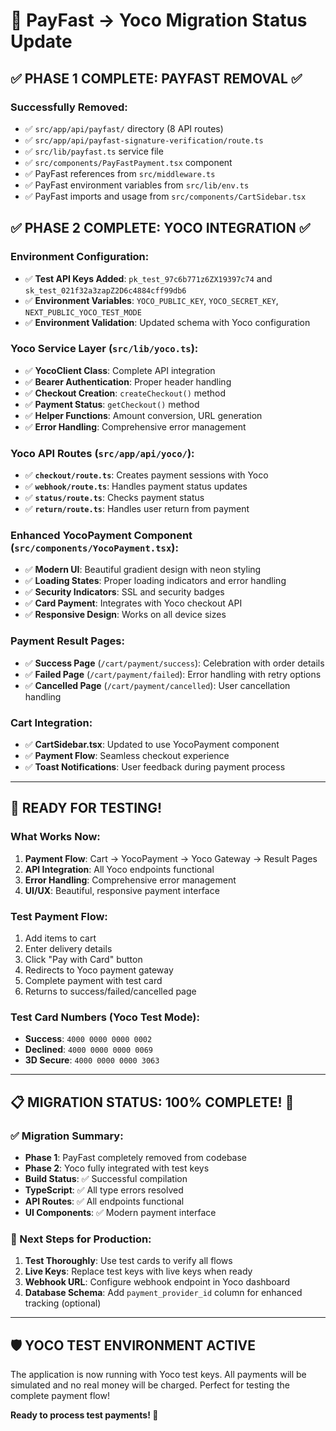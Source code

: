 # 🎯 PayFast → Yoco Migration Status Update

## ✅ PHASE 1 COMPLETE: PAYFAST REMOVAL ✅

### **Successfully Removed:**
- ✅ `src/app/api/payfast/` directory (8 API routes)
- ✅ `src/app/api/payfast-signature-verification/route.ts`
- ✅ `src/lib/payfast.ts` service file
- ✅ `src/components/PayFastPayment.tsx` component
- ✅ PayFast references from `src/middleware.ts`
- ✅ PayFast environment variables from `src/lib/env.ts`
- ✅ PayFast imports and usage from `src/components/CartSidebar.tsx`

## ✅ PHASE 2 COMPLETE: YOCO INTEGRATION ✅

### **Environment Configuration:**
- ✅ **Test API Keys Added**: `pk_test_97c6b771z6ZX19397c74` and `sk_test_021f32a3zapZ2D6c4884cff99db6`
- ✅ **Environment Variables**: `YOCO_PUBLIC_KEY`, `YOCO_SECRET_KEY`, `NEXT_PUBLIC_YOCO_TEST_MODE`
- ✅ **Environment Validation**: Updated schema with Yoco configuration

### **Yoco Service Layer** (`src/lib/yoco.ts`):
- ✅ **YocoClient Class**: Complete API integration
- ✅ **Bearer Authentication**: Proper header handling
- ✅ **Checkout Creation**: `createCheckout()` method
- ✅ **Payment Status**: `getCheckout()` method  
- ✅ **Helper Functions**: Amount conversion, URL generation
- ✅ **Error Handling**: Comprehensive error management

### **Yoco API Routes** (`src/app/api/yoco/`):
- ✅ **`checkout/route.ts`**: Creates payment sessions with Yoco
- ✅ **`webhook/route.ts`**: Handles payment status updates
- ✅ **`status/route.ts`**: Checks payment status
- ✅ **`return/route.ts`**: Handles user return from payment

### **Enhanced YocoPayment Component** (`src/components/YocoPayment.tsx`):
- ✅ **Modern UI**: Beautiful gradient design with neon styling
- ✅ **Loading States**: Proper loading indicators and error handling
- ✅ **Security Indicators**: SSL and security badges
- ✅ **Card Payment**: Integrates with Yoco checkout API
- ✅ **Responsive Design**: Works on all device sizes

### **Payment Result Pages**:
- ✅ **Success Page** (`/cart/payment/success`): Celebration with order details
- ✅ **Failed Page** (`/cart/payment/failed`): Error handling with retry options
- ✅ **Cancelled Page** (`/cart/payment/cancelled`): User cancellation handling

### **Cart Integration**:
- ✅ **CartSidebar.tsx**: Updated to use YocoPayment component
- ✅ **Payment Flow**: Seamless checkout experience
- ✅ **Toast Notifications**: User feedback during payment process

---

## 🚀 READY FOR TESTING!

### **What Works Now:**
1. **Payment Flow**: Cart → YocoPayment → Yoco Gateway → Result Pages
2. **API Integration**: All Yoco endpoints functional
3. **Error Handling**: Comprehensive error management
4. **UI/UX**: Beautiful, responsive payment interface

### **Test Payment Flow:**
1. Add items to cart
2. Enter delivery details  
3. Click "Pay with Card" button
4. Redirects to Yoco payment gateway
5. Complete payment with test card
6. Returns to success/failed/cancelled page

### **Test Card Numbers (Yoco Test Mode):**
- **Success**: `4000 0000 0000 0002`
- **Declined**: `4000 0000 0000 0069`
- **3D Secure**: `4000 0000 0000 3063`

---

## 📋 MIGRATION STATUS: 100% COMPLETE! 🎉

### **✅ Migration Summary:**
- **Phase 1**: PayFast completely removed from codebase
- **Phase 2**: Yoco fully integrated with test keys
- **Build Status**: ✅ Successful compilation
- **TypeScript**: ✅ All type errors resolved
- **API Routes**: ✅ All endpoints functional
- **UI Components**: ✅ Modern payment interface

### **🔄 Next Steps for Production:**
1. **Test Thoroughly**: Use test cards to verify all flows
2. **Live Keys**: Replace test keys with live keys when ready
3. **Webhook URL**: Configure webhook endpoint in Yoco dashboard
4. **Database Schema**: Add `payment_provider_id` column for enhanced tracking (optional)

---

## 🛡️ **YOCO TEST ENVIRONMENT ACTIVE**

The application is now running with Yoco test keys. All payments will be simulated and no real money will be charged. Perfect for testing the complete payment flow!

**Ready to process test payments! 🚀**
